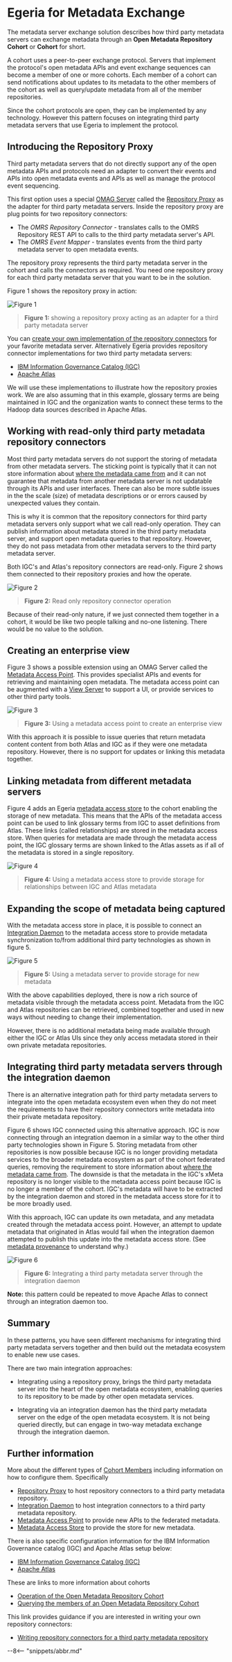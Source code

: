 <!-- SPDX-License-Identifier: CC-BY-4.0 -->
<!-- Copyright Contributors to the ODPi Egeria project 2020. -->

# Egeria for Metadata Exchange

The metadata server exchange solution describes how third party metadata servers can exchange metadata through an **Open Metadata Repository Cohort** or **Cohort** for short.

A cohort uses a peer-to-peer exchange protocol. Servers that implement the protocol's open metadata APIs and event exchange sequences can become a member of one or more cohorts.  Each member of a cohort can send notifications about updates to its metadata to the other members of the cohort as well as query/update metadata from all of the member repositories.

Since the cohort protocols are open, they can be implemented by any technology.  However this pattern focuses on integrating third party metadata servers that use Egeria to implement the protocol.

## Introducing the Repository Proxy

Third party metadata servers that do not directly support any of the open metadata APIs and protocols need an adapter to convert their events and APIs into open metadata events and APIs as well as manage the protocol event sequencing.

This first option uses a special [OMAG Server](/egeria-docs/concepts/omag-server) called the [Repository Proxy](/egeria-docs/concepts/repository-proxy) as the adapter for third party metadata servers. Inside the repository proxy are plug points for two repository connectors:

- The *OMRS Repository Connector* - translates calls to the OMRS Repository REST API to calls to the third party  metadata server's API.
- The *OMRS Event Mapper* - translates events from the third party metadata server to open metadata events. 
 
The repository proxy represents the third party metadata server in the cohort and calls the connectors as required.    You need one repository proxy for each third party metadata server that you want to be in the solution.

Figure 1 shows the repository proxy in action:

![Figure 1](/egeria-docs/concepts/repository-proxy.svg)
> **Figure 1:** showing a repository proxy acting as an adapter for a third party metadata server

You can [create your own implementation of the repository connectors](https://wiki.lfaidata.foundation/display/EG/Implement+an+Open+Metadata+Repository+Connector) for your favorite metadata server. Alternatively Egeria provides repository connector implementations for two third party metadata servers:

  * [IBM Information Governance Catalog (IGC)](https://github.com/odpi/egeria-connector-ibm-information-server)
  * [Apache Atlas](https://github.com/odpi/egeria-connector-hadoop-ecosystem)

We will use these implementations to illustrate how the repository proxies work. We are also assuming that in this example, glossary terms are being maintained in IGC and the organization wants to connect these terms to the Hadoop data sources described in Apache Atlas.

## Working with read-only third party metadata repository connectors

Most third party metadata servers do not support the storing of metadata from other metadata servers.  The sticking point is typically that it can not store information about [where the metadata came from](/egeria-docs/features/metadata-provenance/overview) and it can not guarantee that metadata from another metadata server is not updatable through its APIs and user interfaces.  There can also be more subtle issues in the the scale (size) of metadata descriptions or or errors caused by unexpected values they contain.

This is why it is common that the repository connectors for third party metadata servers only support what we call read-only operation.  They can publish information about metadata stored in the third party metadata server, and support open metadata queries to that repository. However, they do not pass metadata from other metadata servers to the third party metadata server.  

Both IGC's and Atlas's repository connectors are read-only.  Figure 2 shows them connected to their repository proxies and how the operate.

![Figure 2](connecting-read-only-repository.svg)
> **Figure 2:** Read only repository connector operation

Because of their read-only nature, if we just connected them together in a cohort, it would be like two people talking and no-one listening. There would be no value to the solution.

## Creating an enterprise view 

Figure 3 shows a possible extension using an OMAG Server called the [Metadata Access Point](/egeria-docs/concepts/metadata-access-point). This provides specialist APIs and events for retrieving and maintaining open metadata.  The metadata access point can be augmented with a [View Server](/egeria-docs/concepts/view-server) to support a UI, or provide services to other third party tools.

![Figure 3](enterprise-view.svg)
> **Figure 3:** Using a metadata access point to create an enterprise view

With this approach it is possible to issue queries that return metadata content content from both Atlas and IGC as if they were one metadata repository.   However, there is no support for updates or linking this metadata together.

## Linking metadata from different metadata servers

Figure 4 adds an Egeria [metadata access store](/egeria-docs/concepts/metadata-access-store) to the cohort enabling the storage of new metadata.  This means that the APIs of the metadata access point can be used to link glossary terms from IGC to asset definitions from Atlas. These links (called relationships) are
stored in the metadata access store.  When queries for metadata are made through the metadata access point,
the IGC glossary terms are shown linked to the Atlas assets as if all of the metadata is stored in
a single repository.


![Figure 4](enterprise-linking.svg)
> **Figure 4:** Using a metadata access store to provide storage for relationships between IGC and Atlas metadata

## Expanding the scope of metadata being captured

With the metadata access store in place, it is possible to connect an [Integration Daemon](/egeria-docs/concepts/integration-daemon) to the metadata access store to provide metadata synchronization to/from additional third party technologies as shown in figure 5.

![Figure 5](enterprise-catalog.svg)
> **Figure 5:** Using a metadata server to provide storage for new metadata

With the above capabilities deployed, there is now a rich source of metadata visible through the metadata access point. Metadata from the IGC and Atlas repositories can be retrieved, combined together and used in new ways without needing to change their implementation.

However, there is no additional metadata being made available through either the IGC or Atlas UIs since they only access metadata stored in their own private metadata repositories. 

## Integrating third party metadata servers through the integration daemon

There is an alternative integration path for third party metadata servers to integrate into the open metadata ecosystem even when they do not meet the requirements to have their repository connectors write metadata into their private metadata repository.

Figure 6 shows IGC connected using this alternative approach.  IGC is now connecting through an integration daemon in a similar way to the other third party technologies shown in Figure 5.  Storing metadata from other repositories is now possible because IGC is no longer providing metadata services to the broader metadata ecosystem as part of the cohort federated queries, removing the requirement to store information about [where the metadata came from](/egeria-docs/features/metadata-provenance). The downside is that the metadata in the IGC's xMeta repository is no longer visible to the metadata access point because IGC is no longer a member of the cohort. IGC's metadata will have to be extracted by the integration daemon and stored in the metadata access store for it to be more broadly used.

With this approach, IGC can update its own metadata, and any metadata created through the metadata access point. However, an attempt to update metadata that originated in Atlas would fail when the integration daemon attempted to publish this update into the metadata access store.  (See [metadata provenance](/egeria-docs/features/metadata-provenance) to understand why.)

![Figure 6](enterprise-metadata-ecosystem.svg)
> **Figure 6:** Integrating a third party metadata server through the integration daemon

**Note:** this pattern could be repeated to move Apache Atlas to connect through an integration daemon too.

## Summary

In these patterns, you have seen different mechanisms for integrating third party metadata servers together and then build out the metadata ecosystem to enable new use cases.

There are two main integration approaches:

* Integrating using a repository proxy, brings the third party metadata server into the heart of the open metadata ecosystem, enabling queries to its repository to be made by other open metadata services.

* Integrating via an integration daemon has the third party metadata server on the edge of the open metadata ecosystem.  It is not being queried directly, but can engage in two-way metadata exchange through the integration daemon.
  
## Further information

More about the different types of [Cohort Members](/egeria-docs/concepts/cohort-member)
including information on how to configure them.  Specifically 
- [Repository Proxy](/egeria-docs/concepts/repository-proxy) to host repository connectors to a third party metadata repository.
- [Integration Daemon](/egeria-docs/concepts/integration-daemon.md) to host integration connectors to a third party metadata repository.
- [Metadata Access Point](/egeria-docs/concepts/metadata-access-point) to provide new APIs to the federated metadata.
- [Metadata Access Store](/egeria-docs/concepts/metadata-access-store) to provide the store for new metadata.

There is also specific configuration information for the IBM Information Governance catalog (IGC) and Apache Atlas setup below:

- [IBM Information Governance Catalog (IGC)](https://github.com/odpi/egeria-connector-ibm-information-server)
- [Apache Atlas](https://github.com/odpi/egeria-connector-hadoop-ecosystem)
  
These are links to more information about cohorts
- [Operation of the Open Metadata Repository Cohort](/egeria-docs/features/cohort-operation/overview)
- [Querying the members of an Open Metadata Repository Cohort](../../../../open-metadata-implementation/repository-services/docs/component-descriptions/omrs-rest-services.md)

This link provides guidance if you are interested in writing your own repository connectors:
- [Writing repository connectors for a third party metadata repository](https://wiki.lfaidata.foundation/display/EG/Implement+an+Open+Metadata+Repository+Connector)

--8<-- "snippets/abbr.md"